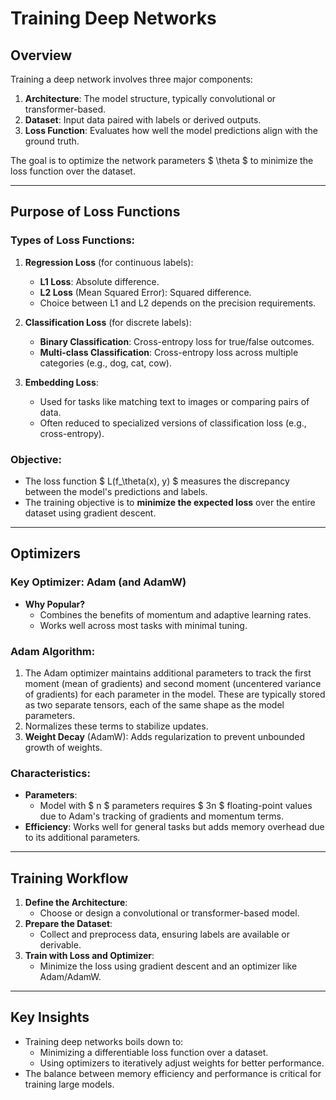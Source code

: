 # Training Deep Networks

## Overview
Training a deep network involves three major components:
1. **Architecture**: The model structure, typically convolutional or transformer-based.
2. **Dataset**: Input data paired with labels or derived outputs.
3. **Loss Function**: Evaluates how well the model predictions align with the ground truth.

The goal is to optimize the network parameters $ \theta $ to minimize the loss function over the dataset.

---

## Purpose of Loss Functions
### Types of Loss Functions:
1. **Regression Loss** (for continuous labels):
   - **L1 Loss**: Absolute difference.
   - **L2 Loss** (Mean Squared Error): Squared difference.
   - Choice between L1 and L2 depends on the precision requirements.

2. **Classification Loss** (for discrete labels):
   - **Binary Classification**: Cross-entropy loss for true/false outcomes.
   - **Multi-class Classification**: Cross-entropy loss across multiple categories (e.g., dog, cat, cow).

3. **Embedding Loss**:
   - Used for tasks like matching text to images or comparing pairs of data.
   - Often reduced to specialized versions of classification loss (e.g., cross-entropy).

### Objective:
- The loss function $ L(f_\theta(x), y) $ measures the discrepancy between the model's predictions and labels.
- The training objective is to **minimize the expected loss** over the entire dataset using gradient descent.

---

## Optimizers
### Key Optimizer: **Adam (and AdamW)**
- **Why Popular?**
  - Combines the benefits of momentum and adaptive learning rates.
  - Works well across most tasks with minimal tuning.

### Adam Algorithm:
1. The Adam optimizer maintains additional parameters to track the first moment (mean of gradients) and second moment (uncentered variance of gradients) for each parameter in the model. These are typically stored as two separate tensors, each of the same shape as the model parameters.
2. Normalizes these terms to stabilize updates.
3. **Weight Decay** (AdamW): Adds regularization to prevent unbounded growth of weights.

### Characteristics:
- **Parameters**: 
  - Model with $ n $ parameters requires $ 3n $ floating-point values due to Adam's tracking of gradients and momentum terms.
- **Efficiency**: Works well for general tasks but adds memory overhead due to its additional parameters.

---

## Training Workflow
1. **Define the Architecture**:
   - Choose or design a convolutional or transformer-based model.
2. **Prepare the Dataset**:
   - Collect and preprocess data, ensuring labels are available or derivable.
3. **Train with Loss and Optimizer**:
   - Minimize the loss using gradient descent and an optimizer like Adam/AdamW.

---

## Key Insights
- Training deep networks boils down to:
  - Minimizing a differentiable loss function over a dataset.
  - Using optimizers to iteratively adjust weights for better performance.
- The balance between memory efficiency and performance is critical for training large models.

